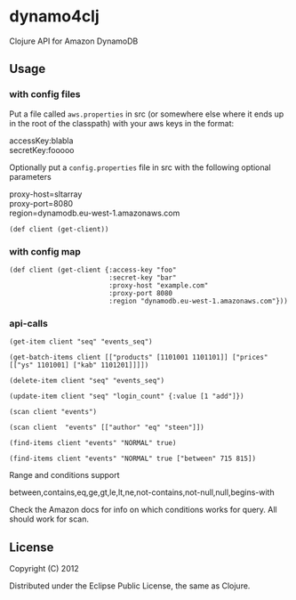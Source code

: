 # dynamo4clj

Clojure API for Amazon DynamoDB

## Usage

### with config files
Put a file called `aws.properties` in src (or somewhere else where it ends up in the root of the classpath) with your aws keys in the format:

accessKey:blabla    
secretKey:fooooo    

Optionally put a `config.properties` file in src with the following optional parameters

proxy-host=sltarray   
proxy-port=8080  
region=dynamodb.eu-west-1.amazonaws.com  

    (def client (get-client))


### with config map 

    (def client (get-client {:access-key "foo"
                             :secret-key "bar"
                             :proxy-host "example.com" 
                             :proxy-port 8080 
                             :region "dynamodb.eu-west-1.amazonaws.com"}))

### api-calls 

    (get-item client "seq" "events_seq")

    (get-batch-items client [["products" [1101001 1101101]] ["prices" [["ys" 1101001] ["kab" 1101201]]]])

    (delete-item client "seq" "events_seq")

    (update-item client "seq" "login_count" {:value [1 "add"]})

    (scan client "events")

    (scan client  "events" [["author" "eq" "steen"]])

    (find-items client "events" "NORMAL" true)   

    (find-items client "events" "NORMAL" true ["between" 715 815])

Range and conditions support

between,contains,eq,ge,gt,le,lt,ne,not-contains,not-null,null,begins-with

Check the Amazon docs for info on which conditions works for query. All should work for scan.

## License

Copyright (C) 2012 

Distributed under the Eclipse Public License, the same as Clojure.

